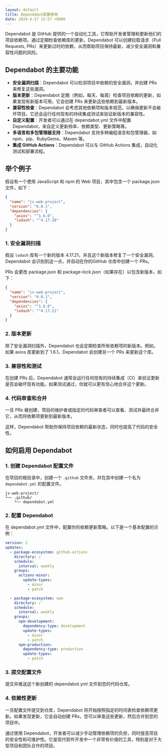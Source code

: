 ```yaml
---
layout: default
title: Dependabot配置使用
date: 2024-4-17 15:57 +0800
---
```


Dependabot 是 GitHub 提供的一个自动化工具，它帮助开发者管理和更新他们的项目依赖项。通过定期检查依赖库的更新，Dependabot 可以创建拉取请求（Pull Requests, PRs）来更新过时的依赖，从而帮助项目保持最新，减少安全漏洞和兼容性问题的风险。


## Dependabot 的主要功能

* **安全漏洞扫描**：Dependabot 可以检测项目中依赖的安全漏洞，并创建 PRs 来修复这些漏洞。
* **版本更新**：Dependabot 定期（例如，每天、每周）检查项目依赖的更新，如果发现有新版本可用，它会创建 PRs 来更新这些依赖到最新版本。
* **兼容性检查**：Dependabot 会考虑其他依赖项和版本规范，以确保更新不会破坏项目。它还会运行任何现有的持续集成测试来验证新版本的兼容性。
* **自定义配置**：开发者可以通过在 dependabot.yml 文件中配置 Dependabot，来自定义更新频率、依赖类型、更新策略等。
* **多语言和多包管理器支持**：Dependabot 支持多种编程语言和包管理器，如 npm、pip、RubyGems、Maven 等。
* **集成 GitHub Actions**：Dependabot 可以与 GitHub Actions 集成，自动化测试和部署流程。

## 举个例子

假设有一个使用 JavaScript 和 npm 的 Web 项目，其中包含一个 package.json 文件，如下：

```json
{
  "name": "js-web-project",
  "version": "0.0.1",
  "dependencies": {
    "axios": "^1.6.0",
    "lodash": "^4.17.20"
  }
}
```

### 1. 安全漏洞扫描
假设 `lodash` 库有一个新的版本 4.17.21，并且这个新版本修复了一个安全漏洞。Dependabot 会识别到这一点，并自动在你的GitHub 仓库中创建一个 PRs。

PRs 会更改 package.json 和 package-lock.json（如果存在）以包含新版本，如下：

```json
{
  "name": "js-web-project",
  "version": "0.0.1",
  "dependencies": {
    "axios": "^1.6.0",
    "lodash": "^4.17.21"
  }
}
```

### 2. 版本更新
除了安全漏洞扫描外，Dependabot 也会定期检查所有依赖项的新版本。例如，如果 axios 库更新到了 1.6.1，Dependabot 会创建另一个 PRs 来更新这个库。

### 3. 兼容性和测试
在创建 PRs 后，Dependabot 通常会运行任何现有的持续集成（CI）来验证更新是否会破坏现有功能。如果测试通过，你就可以更有信心地合并这个更新。

### 4. 代码审查和合并
一旦 PRs 被创建，项目的维护者或指定的代码审查者可以查看、测试并最终合并它，从而将依赖项更新到最新版本。

这样，Dependabot 帮助你保持项目依赖的最新状态，同时也提高了代码的安全性。

## 如何启用 Dependabot

### 1. 创建 Dependabot 配置文件
在项目的根目录中，创建一个 `.github` 文件夹，并在其中创建一个名为 `dependabot.yml` 的配置文件。

```
js-web-project/
└── .github/
    └── dependabot.yml
```

### 2. 配置 Dependabot
在 dependabot.yml 文件中，配置你的依赖更新策略。以下是一个基本配置的示例：

```yml
version: 2
updates:
  - package-ecosystem: github-actions
    directory: /
    schedule:
      interval: weekly
    groups:
      actions-minor:
        update-types:
          - minor
          - patch

  - package-ecosystem: npm
    directory: /
    schedule:
      interval: weekly
    groups:
      npm-development:
        dependency-type: development
        update-types:
          - minor
          - patch
      npm-production:
        dependency-type: production
        update-types:
          - patch
```

### 3. 提交配置文件

提交并推送这个新创建的 dependabot.yml 文件到您的代码仓库。

### 4. 依赖性更新

一旦配置文件提交到仓库，Dependabot 将开始按照指定的时间表检查依赖项更新。如果发现更新，它会自动创建 PRs，您可以审查这些更新，然后合并到您的项目中。

通过使用 Dependabot，开发者可以减少手动管理依赖项的负担，同时提高项目的安全性和可维护性。它是现代软件开发中一个非常有价值的工具，特别是对于大型项目和团队合作的项目。